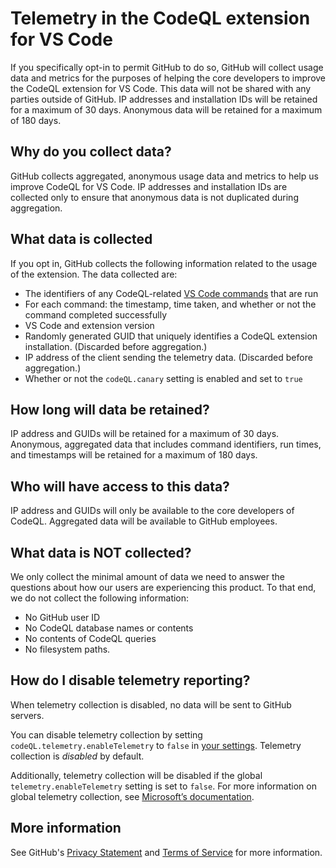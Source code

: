 # Telemetry in the CodeQL extension for VS Code

If you specifically opt-in to permit GitHub to do so, GitHub will collect usage data and metrics for the purposes of helping the core developers to improve the CodeQL extension for VS Code. This data will not be shared with any parties outside of GitHub. IP addresses and installation IDs will be retained for a maximum of 30 days. Anonymous data will be retained for a maximum of 180 days.

## Why do you collect data?

GitHub collects aggregated, anonymous usage data and metrics to help us improve CodeQL for VS Code. IP addresses and installation IDs are collected only to ensure that anonymous data is not duplicated during aggregation.

## What data is collected

If you opt in, GitHub collects the following information related to the usage of the extension. The data collected are:

- The identifiers of any CodeQL-related [VS Code commands](https://code.visualstudio.com/docs/getstarted/tips-and-tricks#_command-palette) that are run
- For each command: the timestamp, time taken, and whether or not the command completed successfully
- VS Code and extension version
- Randomly generated GUID that uniquely identifies a CodeQL extension installation. (Discarded before aggregation.)
- IP address of the client sending the telemetry data. (Discarded before aggregation.)
- Whether or not the `codeQL.canary` setting is enabled and set to `true`

## How long will data be retained?

IP address and GUIDs will be retained for a maximum of 30 days. Anonymous, aggregated data that includes command identifiers, run times, and timestamps will be retained for a maximum of 180 days.

## Who will have access to this data?

IP address and GUIDs will only be available to the core developers of CodeQL. Aggregated data will be available to GitHub employees.

## What data is **NOT** collected?

We only collect the minimal amount of data we need to answer the questions about how our users are experiencing this product. To that end, we do not collect the following information:

- No GitHub user ID
- No CodeQL database names or contents
- No contents of CodeQL queries
- No filesystem paths.

## How do I disable telemetry reporting?

When telemetry collection is disabled, no data will be sent to GitHub servers.

You can disable telemetry collection by setting `codeQL.telemetry.enableTelemetry` to `false` in [your settings](https://code.visualstudio.com/docs/getstarted/settings#_settings-editor). Telemetry collection is _disabled_ by default.

Additionally, telemetry collection will be disabled if the global `telemetry.enableTelemetry` setting is set to `false`. For more information on global telemetry collection, see [Microsoft’s documentation](https://code.visualstudio.com/docs/supporting/faq#_how-to-disable-telemetry-reporting).

## More information

See GitHub's [Privacy Statement](https://docs.github.com/en/free-pro-team@latest/github/site-policy/github-privacy-statement) and [Terms of Service](https://docs.github.com/en/free-pro-team@latest/github/site-policy/github-terms-of-service) for more information.
